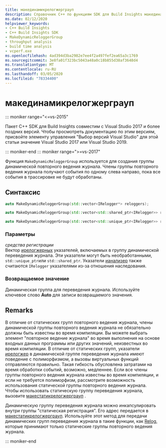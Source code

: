 ```yaml
---
title: макединамикрелогжерграуп
description: Справочник C++ по функциям SDK для Build Insights макединамикрелогжерграуп.
ms.date: 02/12/2020
helpviewer_keywords:
- C++ Build Insights
- C++ Build Insights SDK
- MakeDynamicReloggerGroup
- throughput analysis
- build time analysis
- vcperf.exe
ms.openlocfilehash: 4ad394d3ba2982e7ee4f2a497fef2ea65a3c1769
ms.sourcegitcommit: 3e8fa01f323bc5043a48a0c18b855d38af3648d4
ms.translationtype: MT
ms.contentlocale: ru-RU
ms.lasthandoff: 03/05/2020
ms.locfileid: "78334400"
---
```

# <a name="makedynamicreloggergroup"></a>макединамикрелогжерграуп

::: moniker range="<=vs-2015"

Пакет C++ SDK для Build Insights совместим с Visual Studio 2017 и более поздних версий. Чтобы просмотреть документацию по этим версиям, присвойте элементу управления "Выбор версий Visual Studio" для этой статьи значение Visual Studio 2017 или Visual Studio 2019.

::: moniker-end
::: moniker range=">=vs-2017"

Функция `MakeDynamicReloggerGroup` используется для создания группы динамической повторного ведения журнала. Члены группы повторного ведения журнала получают события по одному слева направо, пока все события в трассировке не будут обработаны.

## <a name="syntax"></a>Синтаксис

```cpp
auto MakeDynamicReloggerGroup(std::vector<IRelogger*> reloggers);

auto MakeDynamicReloggerGroup(std::vector<std::shared_ptr<IRelogger>> reloggers);

auto MakeDynamicReloggerGroup(std::vector<std::unique_ptr<IRelogger>> reloggers);
```

### <a name="parameters"></a>Параметры

*средства регистрации*\
Вектор [ирелогжерных](../other-types/irelogger-class.md) указателей, включаемых в группу динамической переведения журнала. Эти указатели могут быть необработанными, `std::unique_ptr`или `std::shared_ptr`. Указатели [ианализер](../other-types/ianalyzer-class.md) также считаются `IRelogger` указателями из-за отношения наследования.

### <a name="return-value"></a>Возвращаемое значение

Динамическая группа для переведения журнала. Используйте ключевое слово **Auto** для записи возвращаемого значения.

## <a name="remarks"></a>Remarks

В отличие от статических групп повторного ведения журнала, члены динамической группы повторного ведения журнала не обязательно должны быть известны во время компиляции. Вы можете выбрать элемент "повторное ведение журнала" во время выполнения на основе входных данных программы или других значений, неизвестных во время компиляции. В отличие от статических групп, указатели [ирелогжер](../other-types/irelogger-class.md) в динамической группе переведения журнала имеют поведение с полиморфизмом, а вызовы виртуальных функций отправляются правильно. Такая гибкость обусловлена затратами на время обработки событий, возможно, медленнее. Если все члены группы повторного ведения журнала известны во время компиляции, и если не требуется полиморфизм, рассмотрите возможность использования статической группы повторного ведения журнала. Чтобы использовать статическую группу переведения журнала, вызовите [макестатикрелогжерграуп](make-static-relogger-group.md) .

Динамическую группу переведения журнала можно инкапсулировать внутри группы "статическая регистрация". Его адрес передается в [макестатикрелогжерграуп](make-static-relogger-group.md). Используйте этот метод для передачи динамических групп переведения журнала в такие функции, как [Relog](relog.md), которые принимают только статические группы повторного ведения журнала.

::: moniker-end
